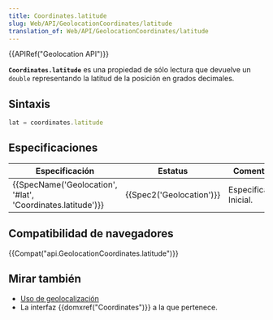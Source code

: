 ```yaml
---
title: Coordinates.latitude
slug: Web/API/GeolocationCoordinates/latitude
translation_of: Web/API/GeolocationCoordinates/latitude
---
```


{{APIRef("Geolocation API")}}

**`Coordinates.latitude`** es una propiedad de sólo lectura que devuelve un `double` representando la latitud de la posición en grados decimales.

## Sintaxis

```js
lat = coordinates.latitude
```

## Especificaciones

| Especificación                                                                   | Estatus                          | Comentario              |
| -------------------------------------------------------------------------------- | -------------------------------- | ----------------------- |
| {{SpecName('Geolocation', '#lat', 'Coordinates.latitude')}} | {{Spec2('Geolocation')}} | Especificación Inicial. |

## Compatibilidad de navegadores

{{Compat("api.GeolocationCoordinates.latitude")}}

## Mirar también

- [Uso de geolocalización](/es/docs/WebAPI/Using_geolocation)
- La interfaz {{domxref("Coordinates")}} a la que pertenece.

